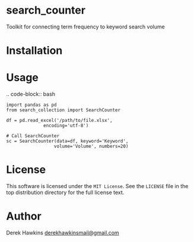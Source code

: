 # search_counter
Toolkit for connecting term frequency to keyword search volume

# Installation

# Usage
.. code-block:: bash
    
    import pandas as pd
    from search_collection import SearchCounter
    
    df = pd.read_excel('/path/to/file.xlsx',
                  encoding='utf-8')

    # Call SearchCounter
    sc = SearchCounter(data=df, keyword='Keyword',
                      volume='Volume', numbers=20)
License
=======

This software is licensed under the `MIT License`. See the ``LICENSE``
file in the top distribution directory for the full license text.


Author
======

Derek Hawkins <derekhawkinsmail@gmail.com> 
